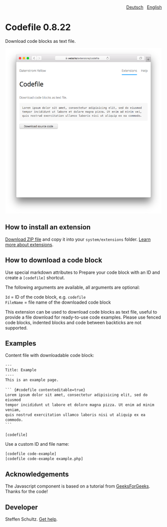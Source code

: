 <p align="right"><a href="README-de.md">Deutsch</a> &nbsp; <a href="README.md">English</a></p>

# Codefile 0.8.22

Download code blocks as text file.

<p align="center"><img src="SCREENSHOT.png?raw=true" alt="Screenshot"></p>

## How to install an extension

[Download ZIP file](https://github.com/schulle4u/yellow-extensions-schulle4u/raw/main/downloads/codefile.zip) and copy it into your `system/extensions` folder. [Learn more about extensions](https://github.com/annaesvensson/yellow-update).

## How to download a code block

Use special markdown attributes to Prepare your code block with an ID and create a `[codefile]` shortcut. 

The following arguments are available, all arguments are optional:
 
`Id` = ID of the code block, e.g. `codefile`  
`FileName` = file name of the downloaded code block  

This extension can be used to download code blocks as text file, useful to provide a file download for ready-to-use code examples. Please use fenced code blocks, indented blocks and code between backticks are not supported. 

## Examples

Content file with downloadable code block:

    ---
    Title: Example
    ----
    This is an example page. 
    
    ``` {#codefile contenteditable=true}
    Lorem ipsum dolor sit amet, consectetur adipisicing elit, sed do eiusmod 
    tempor incididunt ut labore et dolore magna pizza. Ut enim ad minim veniam, 
    quis nostrud exercitation ullamco laboris nisi ut aliquip ex ea commodo. 
    ```

    [codefile]

Use a custom ID and file name:

    [codefile code-example]
    [codefile code-example example.php]

## Acknowledgements

The Javascript component is based on a tutorial from [GeeksForGeeks](https://www.geeksforgeeks.org/how-to-trigger-a-file-download-when-clicking-an-html-button-or-javascript/). Thanks for the code!

## Developer

Steffen Schultz. [Get help](https://datenstrom.se/yellow/help/).
